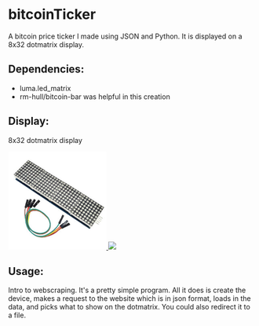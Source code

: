 # bitcoinTicker

A bitcoin price ticker I made using JSON and Python. It is displayed on a 8x32 dotmatrix display.

## Dependencies: 

* luma.led_matrix
* rm-hull/bitcoin-bar was helpful in this creation

## Display: 

8x32 dotmatrix display
<p>
  <a name="top" href="https://github.com/nolimitcarter/bitcoinTicker">
    <img height="200px" width="200px" src="pics/dotmatrix.jpg">
    <img src="https://www.reddit.com/r/raspberry_pi/comments/i0cyoz/im_sure_someone_has_done_something_similar_to/">
  </a>
</p>

## Usage: 

Intro to webscraping. It's a pretty simple program. All it does is create the device, makes a request to the website which is in json format, loads in the data, and picks what to show on the dotmatrix. You could also redirect it to a file.
